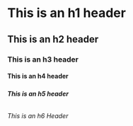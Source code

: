 # <h1> This is an h1 header </h1>
## <h2> This is an h2 header </h2>
### <h3> This is an h3 header </h3>
#### <h4> This is an h4 header </h4>
##### <h5> This is an h5 header </h5>
###### <h6> This is an h6 Header </h6> 
